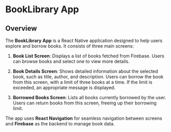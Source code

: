 # BookLibrary App

## Overview
The **BookLibrary App** is a React Native application designed to help users explore and borrow books. It consists of three main screens:

1. **Book List Screen**: Displays a list of books fetched from Firebase. Users can browse books and select one to view more details.

2. **Book Details Screen**: Shows detailed information about the selected book, such as title, author, and description. Users can borrow the book from this screen, with a limit of three books at a time. If the limit is exceeded, an appropriate message is displayed.

3. **Borrowed Books Screen**: Lists all books currently borrowed by the user. Users can return books from this screen, freeing up their borrowing limit.

The app uses **React Navigation** for seamless navigation between screens and **Firebase** as the backend to manage book data.